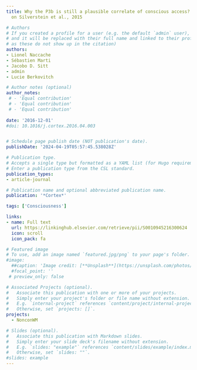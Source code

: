 ```yaml
---
title: Why the P3b is still a plausible correlate of conscious access? A commentary
  on Silverstein et al., 2015

# Authors
# If you created a profile for a user (e.g. the default `admin` user), write the username (folder name) here
# and it will be replaced with their full name and linked to their profile. (Does not work for names with special characters
# as these do not show up in the citation)  
authors:
- Lionel Naccache
- Sébastien Marti
- Jacobo D. Sitt
- admin
- Lucie Berkovitch

# Author notes (optional)
author_notes:
 # - 'Equal contribution'
 # - 'Equal contribution'
 # - 'Equal contribution'
  
date: '2016-12-01'
#doi: 10.1016/j.cortex.2016.04.003


# Schedule page publish date (NOT publication's date).
publishDate: '2024-04-19T05:57:45.538028Z'

# Publication type.
# Accepts a single type but formatted as a YAML list (for Hugo requirements).
# Enter a publication type from the CSL standard.
publication_types:
- article-journal

# Publication name and optional abbreviated publication name.
publication: '*Cortex*'

tags: ['Consciousness']

links:
- name: Full text
  url: https://linkinghub.elsevier.com/retrieve/pii/S0010945216300624
  icon: scroll
  icon_pack: fa

# Featured image
# To use, add an image named `featured.jpg/png` to your page's folder.
#image:
  ##caption: 'Image credit: [**Unsplash**](https://unsplash.com/photos/pLCdAaMFLTE)'
  #focal_point: ''
 # preview_only: false

# Associated Projects (optional).
#   Associate this publication with one or more of your projects.
#   Simply enter your project's folder or file name without extension.
#   E.g. `internal-project` references `content/project/internal-project/index.md`.
#   Otherwise, set `projects: []`.
projects:
  - NonconWM

# Slides (optional).
#   Associate this publication with Markdown slides.
#   Simply enter your slide deck's filename without extension.
#   E.g. `slides: "example"` references `content/slides/example/index.md`.
#   Otherwise, set `slides: ""`.
#slides: example
---
```

